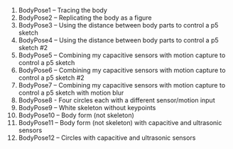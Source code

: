 1. BodyPose1 – Tracing the body
2. BodyPose2 – Replicating the body as a figure
3. BodyPose3 – Using the distance between body parts to control a p5 sketch
4. BodyPose4 – Using the distance between body parts to control a p5 sketch #2
5. BodyPose5 – Combining my capacitive sensors with motion capture to control a p5 sketch
6. BodyPose6 – Combining my capacitive sensors with motion capture to control a p5 sketch #2
7. BodyPose7 – Combining my capacitive sensors with motion capture to control a p5 sketch with motion blur
8. BodyPose8 - Four circles each with a different sensor/motion input
9. BodyPose9 – White skeleton without keypoints
10. BodyPose10 – Body form (not skeleton)
11. BodyPose11 – Body form (not skeleton) with capacitive and ultrasonic sensors
12. BodyPose12 – Circles with capacitive and ultrasonic sensors
